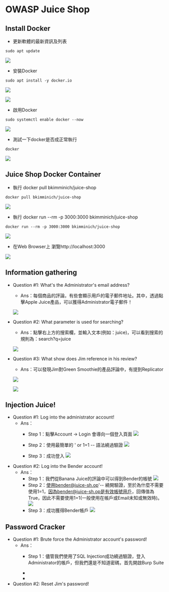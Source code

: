 # OWASP Juice Shop


## Install Docker


* 更新軟體的最新資訊及列表 
```
sudo apt update
```
![](https://i.imgur.com/D4w5NEh.png)

* 安裝Docker
```
sudo apt install -y docker.io
```
![](https://i.imgur.com/XzShO04.png)

![](https://i.imgur.com/c29v8Ju.png)


* 啟用Docker
```
sudo systemctl enable docker --now
```
![](https://i.imgur.com/szz306Z.png)

* 測試一下docker是否成正常執行
```
docker
```
![](https://i.imgur.com/QB7K2rY.png)


## Juice Shop Docker Container
* 執行 docker pull bkimminich/juice-shop
```
docker pull bkimminich/juice-shop
```
![](https://i.imgur.com/U4l4NzG.png)

* 執行 docker run --rm -p 3000:3000 bkimminich/juice-shop
```
docker run --rm -p 3000:3000 bkimminich/juice-shop
```
![](https://i.imgur.com/Gu61jPm.png)

* 在Web Browser上 瀏覽http://localhost:3000

![](https://i.imgur.com/iBRUcmx.png)

## Information gathering

* Question #1: What's the Administrator's email address?

	* Ans：每個商品的評論，有些會顯示用戶的電子郵件地址。其中，透過點擊Apple Juice產品，可以獲得Administrator電子郵件！

	![](https://i.imgur.com/5AnuOwb.png)

* Question #2: What parameter is used for searching? 

	* Ans：點擊右上方的搜索欄，並輸入文本(例如：juice)，可以看到搜索的規則為：search?q=juice

	![](https://i.imgur.com/bSxXqVU.png)

* Question #3: What show does Jim reference in his review? 

	* Ans：可以發現Jim對Green Smoothie的產品評論中，有提到Replicator

	![](https://i.imgur.com/XJdKwUK.png)

	![](https://i.imgur.com/gKEggY2.png)

## Injection Juice!

* Question #1: Log into the administrator account!
	* Ans：
		* Step 1：點擊Account -> Login 會導向一個登入頁面
			![](https://i.imgur.com/Ja2XA4x.png)

		* Step 2：使用最簡單的 ' or 1=1 -- 語法繞過驗證 
			![](https://i.imgur.com/FO0Ozc6.png)
		* Step 3：成功登入
			![](https://i.imgur.com/G6TjZN0.png)
* Question #2: Log into the Bender account!
	* Ans：
		* Step 1：我們從Banana Juice的評論中可以得到Bender的帳號
			![](https://i.imgur.com/oVgQAeK.png)
		* Step 2：使用bender@juice-sh.op'-- 繞開驗證，至於為什麼不需要使用1=1，因為bender@juice-sh.op是有效帳號用戶，回傳值為True，因此不需要使用1=1(一般使用在帳戶或Email未知或無效時)。
		![](https://i.imgur.com/2M2sfD7.png)
		* Step 3：成功獲得Bender帳戶
		![](https://i.imgur.com/PMS605m.png)
## Password Cracker

* Question #1: Brute force the Administrator account's password!
	* Ans：
		* Step 1：儘管我們使用了SQL Injection成功繞過驗證，登入Administrator的帳戶，但我們還是不知道密碼，首先開啟Burp Suite
		* 
		
		* 
* Question #2: Reset Jim's password!
		

